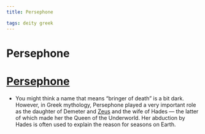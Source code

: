 ```yaml
---
title: Persephone

tags: deity greek 
---
```


# Persephone

# [Persephone](Persephone.md.md)
- You might think a name that means “bringer of death” is a bit dark. However, in Greek mythology, Persephone played a very important role as the daughter of Demeter and [Zeus](Zeus.md.md) and the wife of Hades — the latter of which made her the Queen of the Underworld. Her abduction by Hades is often used to explain the reason for seasons on Earth.
